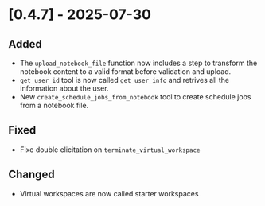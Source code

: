 # [0.4.7] - 2025-07-30

## Added

- The `upload_notebook_file` function now includes a step to transform the notebook content to a valid format before validation and upload.
- `get_user_id` tool is now called `get_user_info` and retrives all the information about the user.
- New `create_schedule_jobs_from_notebook` tool to create schedule jobs from a notebook file.

## Fixed

- Fixe double elicitation on `terminate_virtual_workspace`

## Changed

- Virtual workspaces are now called starter workspaces
